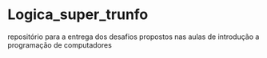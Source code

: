 # Logica_super_trunfo
repositório para a entrega dos desafios propostos nas aulas de introdução a programação de computadores
